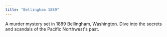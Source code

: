 ```yaml
---
title: "Bellingham 1889"
---
```


A murder mystery set in 1889 Bellingham, Washington. Dive into the secrets and scandals of the Pacific Northwest's past.